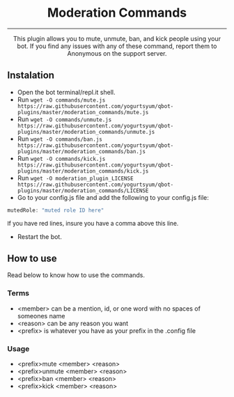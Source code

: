 <h1 align="center">Moderation Commands</h1>

---

<p align="center">This plugin allows you to mute, unmute, ban, and kick people using your bot. If you find any issues with any of these command, report them to Anonymous on the support server.</p>

## Instalation
* Open the bot terminal/repl.it shell.
* Run `wget -O commands/mute.js https://raw.githubusercontent.com/yogurtsyum/qbot-plugins/master/moderation_commands/mute.js`
* Run `wget -O commands/unmute.js https://raw.githubusercontent.com/yogurtsyum/qbot-plugins/master/moderation_commands/unmute.js`
* Run `wget -O commands/ban.js https://raw.githubusercontent.com/yogurtsyum/qbot-plugins/master/moderation_commands/ban.js`
* Run `wget -O commands/kick.js https://raw.githubusercontent.com/yogurtsyum/qbot-plugins/master/moderation_commands/kick.js`
* Run `wget -O moderation_plugin_LICENSE https://raw.githubusercontent.com/yogurtsyum/qbot-plugins/master/moderation_commands/LICENSE`
* Go to your config.js file and add the following to your config.js file: 
```js
mutedRole: "muted role ID here"
```
<p style="font-size:10pt;">If you have red lines, insure you have a comma above this line.</p>

* Restart the bot.

## How to use
Read below to know how to use the commands.

### Terms
* \<member> can be a mention, id, or one word with no spaces of someones name
* \<reason> can be any reason you want
* \<prefix> is whatever you have as your prefix in the .config file

### Usage
* \<prefix>mute \<member> \<reason>
* \<prefix>unmute \<member> \<reason>
* \<prefix>ban \<member> \<reason>
* \<prefix>kick \<member> \<reason>
